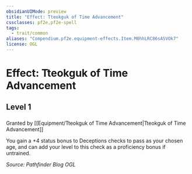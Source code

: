 ```yaml
---
obsidianUIMode: preview
title: "Effect: Tteokguk of Time Advancement"
cssclasses: pf2e,pf2e-spell
tags:
  - trait/common
aliases: "Compendium.pf2e.equipment-effects.Item.M0hhLRC86sASVOk7"
license: OGL
---
```

# Effect: Tteokguk of Time Advancement
## Level 1
### 






Granted by [[Equipment/Tteokguk of Time Advancement|Tteokguk of Time Advancement]]

You gain a +4 status bonus to Deceptions checks to pass as your chosen age, and can add your level to this check as a proficiency bonus if untrained.

*Source: Pathfinder Blog*
*OGL*